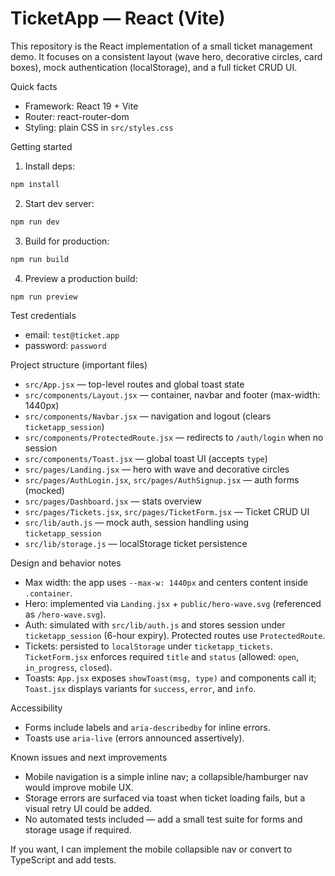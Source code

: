 # TicketApp — React (Vite)

This repository is the React implementation of a small ticket management demo. It focuses on a consistent layout (wave hero, decorative circles, card boxes), mock authentication (localStorage), and a full ticket CRUD UI.

Quick facts
- Framework: React 19 + Vite
- Router: react-router-dom
- Styling: plain CSS in `src/styles.css`

Getting started

1. Install deps:

```powershell
npm install
```

2. Start dev server:

```powershell
npm run dev
```

3. Build for production:

```powershell
npm run build
```

4. Preview a production build:

```powershell
npm run preview
```

Test credentials
- email: `test@ticket.app`
- password: `password`

Project structure (important files)
- `src/App.jsx` — top-level routes and global toast state
- `src/components/Layout.jsx` — container, navbar and footer (max-width: 1440px)
- `src/components/Navbar.jsx` — navigation and logout (clears `ticketapp_session`)
- `src/components/ProtectedRoute.jsx` — redirects to `/auth/login` when no session
- `src/components/Toast.jsx` — global toast UI (accepts `type`)
- `src/pages/Landing.jsx` — hero with wave and decorative circles
- `src/pages/AuthLogin.jsx`, `src/pages/AuthSignup.jsx` — auth forms (mocked)
- `src/pages/Dashboard.jsx` — stats overview
- `src/pages/Tickets.jsx`, `src/pages/TicketForm.jsx` — Ticket CRUD UI
- `src/lib/auth.js` — mock auth, session handling using `ticketapp_session`
- `src/lib/storage.js` — localStorage ticket persistence

Design and behavior notes
- Max width: the app uses `--max-w: 1440px` and centers content inside `.container`.
- Hero: implemented via `Landing.jsx` + `public/hero-wave.svg` (referenced as `/hero-wave.svg`).
- Auth: simulated with `src/lib/auth.js` and stores session under `ticketapp_session` (6-hour expiry). Protected routes use `ProtectedRoute`.
- Tickets: persisted to `localStorage` under `ticketapp_tickets`. `TicketForm.jsx` enforces required `title` and `status` (allowed: `open`, `in_progress`, `closed`).
- Toasts: `App.jsx` exposes `showToast(msg, type)` and components call it; `Toast.jsx` displays variants for `success`, `error`, and `info`.

Accessibility
- Forms include labels and `aria-describedby` for inline errors.
- Toasts use `aria-live` (errors announced assertively).

Known issues and next improvements
- Mobile navigation is a simple inline nav; a collapsible/hamburger nav would improve mobile UX.
- Storage errors are surfaced via toast when ticket loading fails, but a visual retry UI could be added.
- No automated tests included — add a small test suite for forms and storage usage if required.

If you want, I can implement the mobile collapsible nav or convert to TypeScript and add tests.
